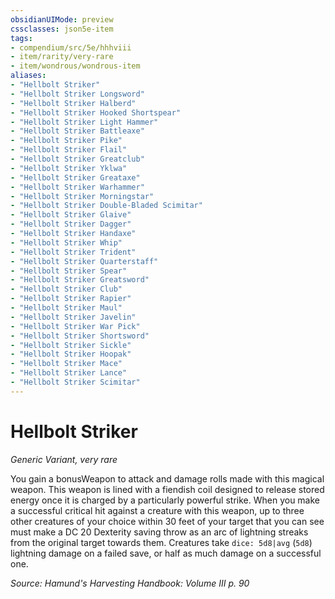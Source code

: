 ```yaml
---
obsidianUIMode: preview
cssclasses: json5e-item
tags:
- compendium/src/5e/hhhviii
- item/rarity/very-rare
- item/wondrous/wondrous-item
aliases: 
- "Hellbolt Striker"
- "Hellbolt Striker Longsword"
- "Hellbolt Striker Halberd"
- "Hellbolt Striker Hooked Shortspear"
- "Hellbolt Striker Light Hammer"
- "Hellbolt Striker Battleaxe"
- "Hellbolt Striker Pike"
- "Hellbolt Striker Flail"
- "Hellbolt Striker Greatclub"
- "Hellbolt Striker Yklwa"
- "Hellbolt Striker Greataxe"
- "Hellbolt Striker Warhammer"
- "Hellbolt Striker Morningstar"
- "Hellbolt Striker Double-Bladed Scimitar"
- "Hellbolt Striker Glaive"
- "Hellbolt Striker Dagger"
- "Hellbolt Striker Handaxe"
- "Hellbolt Striker Whip"
- "Hellbolt Striker Trident"
- "Hellbolt Striker Quarterstaff"
- "Hellbolt Striker Spear"
- "Hellbolt Striker Greatsword"
- "Hellbolt Striker Club"
- "Hellbolt Striker Rapier"
- "Hellbolt Striker Maul"
- "Hellbolt Striker Javelin"
- "Hellbolt Striker War Pick"
- "Hellbolt Striker Shortsword"
- "Hellbolt Striker Sickle"
- "Hellbolt Striker Hoopak"
- "Hellbolt Striker Mace"
- "Hellbolt Striker Lance"
- "Hellbolt Striker Scimitar"
---
```

# Hellbolt Striker
*Generic Variant, very rare*  


You gain a bonusWeapon to attack and damage rolls made with this magical weapon. This weapon is lined with a fiendish coil designed to release stored energy once it is charged by a particularly powerful strike. When you make a successful critical hit against a creature with this weapon, up to three other creatures of your choice within 30 feet of your target that you can see must make a DC 20 Dexterity saving throw as an arc of lightning streaks from the original target towards them. Creatures take `dice: 5d8|avg` (`5d8`) lightning damage on a failed save, or half as much damage on a successful one.

*Source: Hamund's Harvesting Handbook: Volume III p. 90*